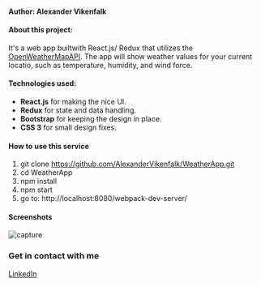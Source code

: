 #### Author: Alexander Vikenfalk

#### About this project: 
It's a web app builtwith React.js/ Redux that utilizes the [OpenWeatherMapAPI](https://openweathermap.org/api/ "Open Weather Map API"). The app will show weather values for your current locatio, such as temperature, humidity, and wind force.

#### Technologies used: 
* **React.js** for making the nice UI.
* **Redux** for state and data handling.
* **Bootstrap** for keeping the design in place.
* **CSS 3** for small design fixes.

#### How to use this service ####
1. git clone https://github.com/AlexanderVikenfalk/WeatherApp.git
2. cd WeatherApp
3. npm install
4. npm start
5. go to: http://localhost:8080/webpack-dev-server/

#### Screenshots ####
![capture](https://user-images.githubusercontent.com/16190870/37047914-afbcd398-216c-11e8-87d8-61d8eeaaa9b1.PNG)

### Get in contact with me ###
[LinkedIn](https://de.linkedin.com/in/alexander-vikenfalk-6b993b42)

